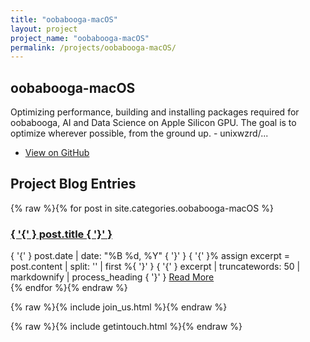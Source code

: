 ```yaml
---
title: "oobabooga-macOS"
layout: project
project_name: "oobabooga-macOS"
permalink: /projects/oobabooga-macOS/
---
```

## oobabooga-macOS

Optimizing performance, building and installing packages required for oobabooga, AI and Data Science on Apple Silicon GPU. The goal is to optimize wherever possible, from the ground up. - unixwzrd/...

- [View on GitHub](https://github.com/unixwzrd/oobabooga-macOS)

## Project Blog Entries

{% raw %}{% for post in site.categories.oobabooga-macOS %}
  <article class="post">
    <h3><a href="{ '{' } post.url | relative_url { '}' }">{ '{' } post.title { '}' }</a></h3>
    <span class="post-date">{ '{' } post.date | date: "%B %d, %Y" { '}' }</span>
    { '{' }% assign excerpt = post.content | split: '<!--more-->' | first %{ '}' }
    { '{' } excerpt | truncatewords: 50 | markdownify | process_heading { '}' }
    <a href="{ '{' } post.url | relative_url { '}' }" class="btn">Read More</a>
  </article>
{% endfor %}{% endraw %}

{% raw %}{% include join_us.html %}{% endraw %}

{% raw %}{% include getintouch.html %}{% endraw %}
